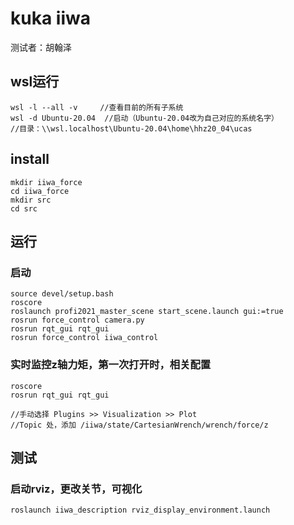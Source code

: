 # kuka iiwa
测试者：胡翰泽

## wsl运行
```
wsl -l --all -v     //查看目前的所有子系统
wsl -d Ubuntu-20.04  //启动（Ubuntu-20.04改为自己对应的系统名字）
//目录：\\wsl.localhost\Ubuntu-20.04\home\hhz20_04\ucas
```

## install
```
mkdir iiwa_force
cd iiwa_force
mkdir src
cd src

```

## 运行
### 启动
```
source devel/setup.bash
roscore
roslaunch profi2021_master_scene start_scene.launch gui:=true
rosrun force_control camera.py
rosrun rqt_gui rqt_gui
rosrun force_control iiwa_control
```
### 实时监控z轴力矩，第一次打开时，相关配置
```
roscore
rosrun rqt_gui rqt_gui

//手动选择 Plugins >> Visualization >> Plot
//Topic 处，添加 /iiwa/state/CartesianWrench/wrench/force/z

```

## 测试
### 启动rviz，更改关节，可视化
```
roslaunch iiwa_description rviz_display_environment.launch
```
